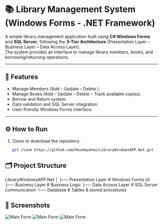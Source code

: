# 📚 Library Management System (Windows Forms - .NET Framework)

A simple library management application built using **C# Windows Forms** and **SQL Server**, following the **3-Tier Architecture** (Presentation Layer – Business Layer – Data Access Layer).  
The system provides an interface to manage library members, books, and borrowing/returning operations.

---

## 🚀 Features
- Manage Members (Add – Update – Delete ).
- Manage Books (Add – Update – Delete – Track available copies).
- Borrow and Return system.
- Data validation and SQL Server integration.
- User-friendly Windows Forms interface.

---

## ⚙️ How to Run
1. Clone or download the repository:
   ```bash
   git clone https://github.com/Hazemyahea/LibraryWindowsAPP.Net.git

## 🗂️ Project Structure
LibraryWindowsAPP.Net
│
├── Presentation Layer  # Windows Forms UI
├── Business Layer      # Business Logic
├── Data Access Layer   # SQL Server communication
└── Database            # Tables & stored procedures

## 📸 Screenshots
![Main Form](https://postimg.cc/jnzbmz1Y)
![Main Form](https://postimg.cc/hf1n01x9)
![Main Form](https://postimg.cc/BX0sDV8S)

